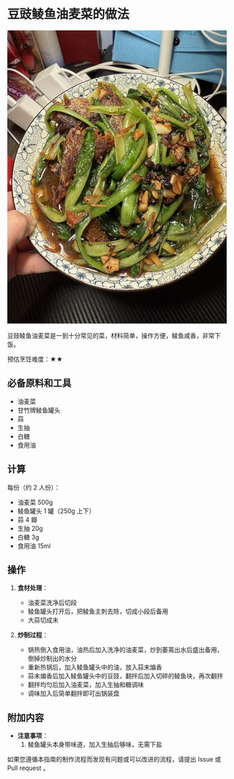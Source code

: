 # 豆豉鲮鱼油麦菜的做法

![豆豉鲮鱼油麦菜](./豆豉鲮鱼油麦菜成品.jpg)

豆豉鲮鱼油麦菜是一到十分常见的菜，材料简单，操作方便，鲮鱼咸香，非常下饭。

预估烹饪难度：★★

## 必备原料和工具

- 油麦菜
- 甘竹牌鲮鱼罐头
- 蒜
- 生抽
- 白糖
- 食用油

## 计算

每份（约 2 人份）：

- 油麦菜 500g
- 鲮鱼罐头 1 罐（250g 上下）
- 蒜 4 瓣
- 生抽 20g
- 白糖 3g
- 食用油 15ml

## 操作

1. **食材处理**：
   - 油麦菜洗净后切段
   - 鲮鱼罐头打开后，把鲮鱼主刺去除，切成小段后备用
   - 大蒜切成末

2. **炒制过程**：
   - 锅热倒入食用油，油热后加入洗净的油麦菜，炒到萎蔫出水后盛出备用，倒掉炒制出的水分
   - 重新热锅后，加入鲮鱼罐头中的油，放入蒜末煸香
   - 蒜末煸香后加入鲮鱼罐头中的豆豉，翻拌后加入切碎的鲮鱼块，再次翻拌
   - 翻拌均匀后加入油麦菜，加入生抽和糖调味
   - 调味加入后简单翻拌即可出锅装盘

## 附加内容

- **注意事项**：
  1. 鲮鱼罐头本身带味道，加入生抽后够味，无需下盐

如果您遵循本指南的制作流程而发现有问题或可以改进的流程，请提出 Issue 或 Pull request 。
